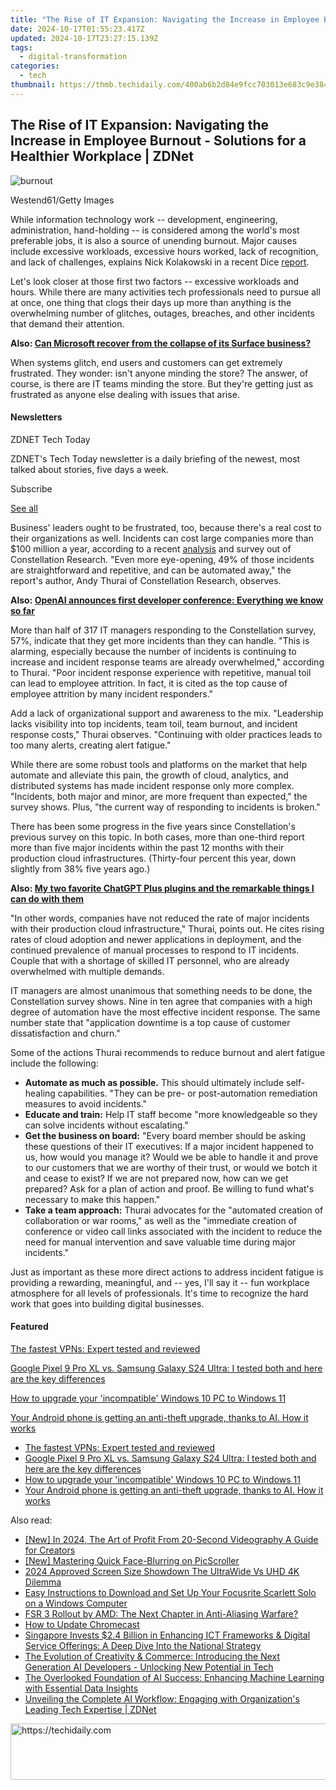 ```yaml
---
title: "The Rise of IT Expansion: Navigating the Increase in Employee Burnout - Solutions for a Healthier Workplace | ZDNet"
date: 2024-10-17T01:55:23.417Z
updated: 2024-10-17T23:27:15.139Z
tags:
  - digital-transformation
categories:
  - tech
thumbnail: https://thmb.techidaily.com/400ab6b2d84e9fcc703013e683c9e38470acb071407495f0911dc7de431c6c41.jpg
---
```


## The Rise of IT Expansion: Navigating the Increase in Employee Burnout - Solutions for a Healthier Workplace | ZDNet

![burnout](https://www.zdnet.com/a/img/resize/5102c482f4edf330083a52497a57bc01ea6a95ba/2023/09/25/35fb2a5d-746d-434c-ad79-186e04f8c1be/gettyimages-962630998.jpg?auto=webp&width=1280)

Westend61/Getty Images

While information technology work -- development, engineering, administration, hand-holding -- is considered among the world's most preferable jobs, it is also a source of unending burnout. Major causes include excessive workloads, excessive hours worked, lack of recognition, and lack of challenges, explains Nick Kolakowski in a recent Dice [report](https://www.dice.com/career-advice/work-overload-biggest-cause-tech-worker-burnout).

Let's look closer at those first two factors -- excessive workloads and hours. While there are many activities tech professionals need to pursue all at once, one thing that clogs their days up more than anything is the overwhelming number of glitches, outages, breaches, and other incidents that demand their attention. 

**Also: [Can Microsoft recover from the collapse of its Surface business?](https://www.zdnet.com/article/can-microsoft-recover-from-the-collapse-of-its-surface-business/)**

When systems glitch, end users and customers can get extremely frustrated. They wonder: isn't anyone minding the store? The answer, of course, is there are IT teams minding the store. But they're getting just as frustrated as anyone else dealing with issues that arise. 

#### Newsletters

ZDNET Tech Today

ZDNET's Tech Today newsletter is a daily briefing of the newest, most talked about stories, five days a week.

 Subscribe

[See all](https://www.zdnet.com/newsletters/)

Business' leaders ought to be frustrated, too, because there's a real cost to their organizations as well. Incidents can cost large companies more than $100 million a year, according to a recent [analysis](https://www.shoreline.io/constellation-report-2023) and survey out of Constellation Research. "Even more eye-opening, 49% of those incidents are straightforward and repetitive, and can be automated away," the report's author, Andy Thurai of Constellation Research, observes. 

**Also: [OpenAI announces first developer conference: Everything we know so far](https://www.zdnet.com/article/openai-announces-first-developer-conference-everything-we-know-so-far/)**

More than half of 317 IT managers responding to the Constellation survey, 57%, indicate that they get more incidents than they can handle. "This is alarming, especially because the number of incidents is continuing to increase and incident response teams are already overwhelmed," according to Thurai. "Poor incident response experience with repetitive, manual toil can lead to employee attrition. In fact, it is cited as the top cause of employee attrition by many incident responders."

Add a lack of organizational support and awareness to the mix. "Leadership lacks visibility into top incidents, team toil, team burnout, and incident response costs," Thurai observes. "Continuing with older practices leads to too many alerts, creating alert fatigue."

While there are some robust tools and platforms on the market that help automate and alleviate this pain, the growth of cloud, analytics, and distributed systems has made incident response only more complex. "Incidents, both major and minor, are more frequent than expected," the survey shows. Plus, "the current way of responding to incidents is broken." 

There has been some progress in the five years since Constellation's previous survey on this topic. In both cases, more than one-third report more than five major incidents within the past 12 months with their production cloud infrastructures. (Thirty-four percent this year, down slightly from 38% five years ago.) 

**Also: [My two favorite ChatGPT Plus plugins and the remarkable things I can do with them](https://www.zdnet.com/article/my-two-favorite-chatgpt-plus-plugins-and-the-remarkable-things-i-can-do-with-them/)**

"In other words, companies have not reduced the rate of major incidents with their production cloud infrastructure," Thurai, points out. He cites rising rates of cloud adoption and newer applications in deployment, and the continued prevalence of manual processes to respond to IT incidents. Couple that with a shortage of skilled IT personnel, who are already overwhelmed with multiple demands.

IT managers are almost unanimous that something needs to be done, the Constellation survey shows. Nine in ten agree that companies with a high degree of automation have the most effective incident response. The same number state that "application downtime is a top cause of customer dissatisfaction and churn."

Some of the actions Thurai recommends to reduce burnout and alert fatigue include the following:

* **Automate as much as possible.** This should ultimately include self-healing capabilities. "They can be pre- or post-automation remediation measures to avoid incidents."
* **Educate and train:** Help IT staff become "more knowledgeable so they can solve incidents without escalating."
* **Get the business on board:** "Every board member should be asking these questions of their IT executives: If a major incident happened to us, how would you manage it? Would we be able to handle it and prove to our customers that we are worthy of their trust, or would we botch it and cease to exist? If we are not prepared now, how can we get prepared? Ask for a plan of action and proof. Be willing to fund what's necessary to make this happen."
* **Take a team approach:** Thurai advocates for the "automated creation of collaboration or war rooms," as well as the "immediate creation of conference or video call links associated with the incident to reduce the need for manual intervention and save valuable time during major incidents."

Just as important as these more direct actions to address incident fatigue is providing a rewarding, meaningful, and -- yes, I'll say it -- fun workplace atmosphere for all levels of professionals. It's time to recognize the hard work that goes into building digital businesses.

#### Featured

[The fastest VPNs: Expert tested and reviewed](https://www.zdnet.com/article/fastest-vpn/ "The fastest VPNs: Expert tested and reviewed")

[Google Pixel 9 Pro XL vs. Samsung Galaxy S24 Ultra: I tested both and here are the key differences](https://www.zdnet.com/article/google-pixel-9-pro-xl-vs-samsung-galaxy-s24-ultra/ "Google Pixel 9 Pro XL vs. Samsung Galaxy S24 Ultra: I tested both and here are the key differences")

[How to upgrade your 'incompatible' Windows 10 PC to Windows 11](https://www.zdnet.com/article/how-to-upgrade-your-incompatible-windows-10-pc-to-windows-11/ "How to upgrade your 'incompatible' Windows 10 PC to Windows 11")

[Your Android phone is getting an anti-theft upgrade, thanks to AI. How it works](https://www.zdnet.com/article/your-android-phone-is-getting-an-anti-theft-upgrade-thanks-to-ai-how-it-works/ "Your Android phone is getting an anti-theft upgrade, thanks to AI. How it works")

* [The fastest VPNs: Expert tested and reviewed](https://www.zdnet.com/article/fastest-vpn/ "The fastest VPNs: Expert tested and reviewed")
* [Google Pixel 9 Pro XL vs. Samsung Galaxy S24 Ultra: I tested both and here are the key differences](https://www.zdnet.com/article/google-pixel-9-pro-xl-vs-samsung-galaxy-s24-ultra/ "Google Pixel 9 Pro XL vs. Samsung Galaxy S24 Ultra: I tested both and here are the key differences")
* [How to upgrade your 'incompatible' Windows 10 PC to Windows 11](https://www.zdnet.com/article/how-to-upgrade-your-incompatible-windows-10-pc-to-windows-11/ "How to upgrade your 'incompatible' Windows 10 PC to Windows 11")
* [Your Android phone is getting an anti-theft upgrade, thanks to AI. How it works](https://www.zdnet.com/article/your-android-phone-is-getting-an-anti-theft-upgrade-thanks-to-ai-how-it-works/ "Your Android phone is getting an anti-theft upgrade, thanks to AI. How it works")

<ins class="adsbygoogle"
     style="display:block"
     data-ad-format="autorelaxed"
     data-ad-client="ca-pub-7571918770474297"
     data-ad-slot="1223367746"></ins>

<ins class="adsbygoogle"
     style="display:block"
     data-ad-client="ca-pub-7571918770474297"
     data-ad-slot="8358498916"
     data-ad-format="auto"
     data-full-width-responsive="true"></ins>

<span class="atpl-alsoreadstyle">Also read:</span>
<div><ul>
<li><a href="https://youtube-webster.techidaily.com/n-2024-the-art-of-profit-from-20-second-videography-a-guide-for-creators/"><u>[New] In 2024, The Art of Profit From 20-Second Videography A Guide for Creators</u></a></li>
<li><a href="https://extra-guidance.techidaily.com/new-mastering-quick-face-blurring-on-picscroller/"><u>[New] Mastering Quick Face-Blurring on PicScroller</u></a></li>
<li><a href="https://fox-friendly.techidaily.com/2024-approved-screen-size-showdown-the-ultrawide-vs-uhd-4k-dilemma/"><u>2024 Approved Screen Size Showdown The UltraWide Vs UHD 4K Dilemma</u></a></li>
<li><a href="https://hardware-help.techidaily.com/easy-instructions-to-download-and-set-up-your-focusrite-scarlett-solo-on-a-windows-computer/"><u>Easy Instructions to Download and Set Up Your Focusrite Scarlett Solo on a Windows Computer</u></a></li>
<li><a href="https://games-able.techidaily.com/fsr-3-rollout-by-amd-the-next-chapter-in-anti-aliasing-warfare/"><u>FSR 3 Rollout by AMD: The Next Chapter in Anti-Aliasing Warfare?</u></a></li>
<li><a href="https://techno-recovery.techidaily.com/how-to-update-chromecast/"><u>How to Update Chromecast</u></a></li>
<li><a href="https://app-tips.techidaily.com/singapore-invests-24-billion-in-enhancing-ict-frameworks-and-digital-service-offerings-a-deep-dive-into-the-national-strategy/"><u>Singapore Invests $2.4 Billion in Enhancing ICT Frameworks & Digital Service Offerings: A Deep Dive Into the National Strategy</u></a></li>
<li><a href="https://app-tips.techidaily.com/the-evolution-of-creativity-and-commerce-introducing-the-next-generation-ai-developers-unlocking-new-potential-in-tech/"><u>The Evolution of Creativity & Commerce: Introducing the Next Generation AI Developers - Unlocking New Potential in Tech</u></a></li>
<li><a href="https://app-tips.techidaily.com/the-overlooked-foundation-of-ai-success-enhancing-machine-learning-with-essential-data-insights/"><u>The Overlooked Foundation of AI Success: Enhancing Machine Learning with Essential Data Insights</u></a></li>
<li><a href="https://app-tips.techidaily.com/unveiling-the-complete-ai-workflow-engaging-with-organizations-leading-tech-expertise-zdnet/"><u>Unveiling the Complete AI Workflow: Engaging with Organization's Leading Tech Expertise | ZDNet</u></a></li>
</ul></div>

<!-- affiliate ads begin -->
<a href="https://appsumo.8odi.net/c/5597632/2082539/7443" target="_top" id="2082539">
  <img src="//a.impactradius-go.com/display-ad/7443-2082539" border="0" alt="https://techidaily.com" width="728" height="90"/>
</a>
<img height="0" width="0" src="https://appsumo.8odi.net/i/5597632/2082539/7443" style="position:absolute;visibility:hidden;" border="0" />
<!-- affiliate ads end -->

